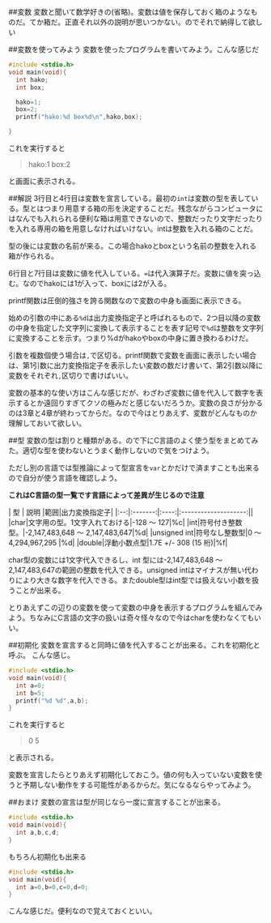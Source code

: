 ##変数
変数と聞いて数学好きの(省略)。変数は値を保存しておく箱のようなものだ。てか箱だ。正直それ以外の説明が思いつかない。のでそれで納得して欲しい

##変数を使ってみよう
変数を使ったプログラムを書いてみよう。こんな感じだ
```c
#include <stdio.h>
void main(void){
  int hako;
  int box;

  hako=1;
  box=2;
  printf("hako:%d box%d\n",hako,box);

}
```
これを実行すると
>hako:1 box:2

と画面に表示される。

##解説
3行目と4行目は変数を宣言している。最初の`int`は変数の型を表している。型とはつまり用意する箱の形を決定することだ。残念ながらコンピュータにはなんでも入れられる便利な箱は用意できないので、整数だったり文字だったりを入れる専用の箱を用意しなければいけない。intは整数を入れる箱のことだ。

型の後には変数の名前が来る。この場合hakoとboxという名前の整数を入れる箱が作られる。

6行目と7行目は変数に値を代入している。`=`は代入演算子だ。変数に値を突っ込む。なのでhakoには1が入って、boxには2が入る。

printf関数は圧倒的強さを誇る関数なので変数の中身も画面に表示できる。

始めの引数の中にある`%d`は出力変換指定子と呼ばれるもので、2つ目以降の変数の中身を指定した文字列に変換して表示することを表す記号で`%d`は整数を文字列に変換することを示す。つまり%dがhakoやboxの中身に置き換わるわけだ。

引数を複数個使う場合は`,`で区切る。printf関数で変数を画面に表示したい場合は、第1引数に出力変換指定子を表示したい変数の数だけ書いて、第2引数以降に変数をそれぞれ`,`区切りで書けばいい。

変数の基本的な使い方はこんな感じだが、わざわざ変数に値を代入して数字を表示するとか遠回りすぎてクソの極みだと感じないだろうか。変数の良さが分かるのは3章と4章が終わってからだ。なので今はとりあえず、変数がどんなものか理解しておいて欲しい。

##型
変数の型は割りと種類がある。ので下にC言語のよく使う型をまとめてみた。適切な型を使わないとうまく動作しないので気をつけよう。

ただし別の言語では型推論によって型宣言を`var`とかだけで済ますことも出来るので自分が使う言語を確認しよう。

**これはC言語の型一覧です言語によって差異が生じるので注意**

| 型 | 説明 |範囲|出力変換指定子|
|:--:|:-------:|:----:|:--------------------:||
|char|文字用の型。1文字入れておける|-128 ～ 127|%c|
|int|符号付き整数型。|-2,147,483,648 ～ 2,147,483,647|%d|
|unsigned int|符号なし整数型|0 ～ 4,294,967,295 |%d|
|double|浮動小数点型|1.7E +/- 308 (15 桁)|%f|

char型の変数には1文字代入できるし、int 型には-2,147,483,648 ～ 2,147,483,647の範囲の整数を代入できる。unsigned intはマイナスが無い代わりにより大きな数字を代入できる。またdouble型はint型では扱えない小数を扱うことが出来る。

とりあえずこの辺りの変数を使って変数の中身を表示するプログラムを組んでみよう。ちなみにC言語の文字の扱いは奇々怪々なので今はcharを使わなくてもいい。

##初期化
変数を宣言すると同時に値を代入することが出来る。これを初期化と呼ぶ。
こんな感じ。
```c
#include <stdio.h>
void main(void){
  int a=0;
  int b=5;
  printf("%d %d",a,b);
}
```
これを実行すると
>0 5

と表示される。

変数を宣言したらとりあえず初期化しておこう。値の何も入っていない変数を使うと予期しない動作をする可能性があるからだ。気になるならやってみよう。

##おまけ
変数の宣言は型が同じなら一度に宣言することが出来る。

```c
#include <stdio.h>
void main(void){
  int a,b,c,d;
}
```
もちろん初期化も出来る
```c
#include <stdio.h>
void main(void){
  int a=0,b=0,c=0,d=0;
}
```
こんな感じだ。便利なので覚えておくといい。
